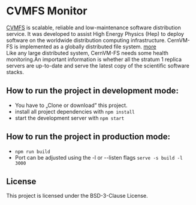 # CVMFS Monitor

[CVMFS](https://cvmfs.readthedocs.io/en/stable/) is scalable, reliable and low-maintenance software distribution service.
It was developed to assist High Energy Physics (Hep) to deploy software on the worldwide distribution computing infrastructure.
CernVM-FS is implemented as a globally distributed file system. [more](https://cvmfs.readthedocs.io/en/stable/cpt-overview.html)
<br/>
Like any large distributed system, CernVM-FS needs some health monitoring.An important information is whether all the stratum 1
replica servers are up-to-date and serve the latest copy of the scientific software stacks.

## How to run the project in development mode:
* You have to „Clone or download” this project.
* install all project dependencies with `npm install`
* start the development server with `npm start`

## How to run the project in production mode: 
* `npm run build`
* Port can be adjusted using the -l or --listen flags `serve -s build -l 3000`

## License
This project is licensed under the BSD-3-Clause License.